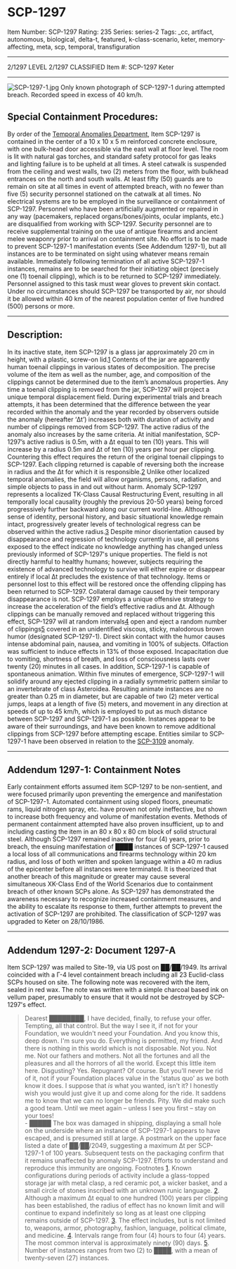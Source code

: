 # SCP-1297
Item Number: SCP-1297
Rating: 235
Series: series-2
Tags: _cc, artifact, autonomous, biological, delta-t, featured, k-class-scenario, keter, memory-affecting, meta, scp, temporal, transfiguration

---

2/1297 LEVEL 2/1297
CLASSIFIED
Item #: SCP-1297
Keter
* * *
![SCP-1297-1.jpg](https://scp-wiki.wdfiles.com/local--files/scp-1297/SCP-1297-1.jpg)
Only known photograph of SCP-1297-1 during attempted breach. Recorded speed in excess of 40 km/h.
## **Special Containment Procedures:**
By order of the [Temporal Anomalies Department](/scp-1780), Item SCP-1297 is contained in the center of a 10 x 10 x 5 m reinforced concrete enclosure, with one bulk-head door accessible via the east wall at floor level. The room is lit with natural gas torches, and standard safety protocol for gas leaks and lighting failure is to be upheld at all times. A steel catwalk is suspended from the ceiling and west walls, two (2) meters from the floor, with bulkhead entrances on the north and south walls. At least fifty (50) guards are to remain on site at all times in event of attempted breach, with no fewer than five (5) security personnel stationed on the catwalk at all times.
No electrical systems are to be employed in the surveillance or containment of SCP-1297. Personnel who have been artificially augmented or repaired in any way (pacemakers, replaced organs/bones/joints, ocular implants, etc.) are disqualified from working with SCP-1297. Security personnel are to receive supplemental training on the use of antique firearms and ancient melee weaponry prior to arrival on containment site. No effort is to be made to prevent SCP-1297-1 manifestation events (See Addendum 1297-1), but all instances are to be terminated on sight using whatever means remain available.
Immediately following termination of all active SCP-1297-1 instances, remains are to be searched for their initiating object (precisely one (1) toenail clipping), which is to be returned to SCP-1297 immediately. Personnel assigned to this task must wear gloves to prevent skin contact. Under no circumstances should SCP-1297 be transported by air, nor should it be allowed within 40 km of the nearest population center of five hundred (500) persons or more.
* * *
## **Description:**
In its inactive state, item SCP-1297 is a glass jar approximately 20 cm in height, with a plastic, screw-on lid.[1](javascript:;) Contents of the jar are apparently human toenail clippings in various states of decomposition. The precise volume of the item as well as the number, age, and composition of the clippings cannot be determined due to the item’s anomalous properties.
Any time a toenail clipping is removed from the jar, SCP-1297 will project a unique temporal displacement field. During experimental trials and breach attempts, it has been determined that the difference between the year recorded within the anomaly and the year recorded by observers outside the anomaly (hereafter ‘Δt’) increases both with duration of activity and number of clippings removed from SCP-1297. The active radius of the anomaly also increases by the same criteria.
At initial manifestation, SCP-1297’s active radius is 0.5m, with a Δt equal to ten (10) years. This will increase by a radius 0.5m and Δt of ten (10) years per hour per clipping. Countering this effect requires the return of the original toenail clippings to SCP-1297. Each clipping returned is capable of reversing both the increase in radius and the Δt for which it is responsible.[2](javascript:;) Unlike other localized temporal anomalies, the field will allow organisms, persons, radiation, and simple objects to pass in and out without harm.
Anomaly SCP-1297 represents a localized TK-Class Causal Restructuring Event, resulting in all temporally local causality (roughly the previous 20-50 years) being forced progressively further backward along our current world-line. Although sense of identity, personal history, and basic situational knowledge remain intact, progressively greater levels of technological regress can be observed within the active radius.[3](javascript:;) Despite minor disorientation caused by disappearance and regression of technology currently in use, all persons exposed to the effect indicate no knowledge anything has changed unless previously informed of SCP-1297's unique properties.
The field is not directly harmful to healthy humans; however, subjects requiring the existence of advanced technology to survive will either expire or disappear entirely if local Δt precludes the existence of that technology. Items or personnel lost to this effect will be restored once the offending clipping has been returned to SCP-1297. Collateral damage caused by their temporary disappearance is not.
SCP-1297 employs a unique offensive strategy to increase the acceleration of the field’s effective radius and Δt. Although clippings can be manually removed and replaced without triggering this effect, SCP-1297 will at random intervals[4](javascript:;) open and eject a random number of clippings[5](javascript:;) covered in an unidentified viscous, sticky, malodorous brown humor (designated SCP-1297-1). Direct skin contact with the humor causes intense abdominal pain, nausea, and vomiting in 100% of subjects. Olfaction was sufficient to induce effects in 13% of those exposed. Incapacitation due to vomiting, shortness of breath, and loss of consciousness lasts over twenty (20) minutes in all cases.
In addition, SCP-1297-1 is capable of spontaneous animation. Within five minutes of emergence, SCP-1297-1 will solidify around any ejected clipping in a radially symmetric pattern similar to an invertebrate of class Asteroidea. Resulting animate instances are no greater than 0.25 m in diameter, but are capable of two (2) meter vertical jumps, leaps at a length of five (5) meters, and movement in any direction at speeds of up to 45 km/h, which is employed to put as much distance between SCP-1297 and SCP-1297-1 as possible. Instances appear to be aware of their surroundings, and have been known to remove additional clippings from SCP-1297 before attempting escape. Entities similar to SCP-1297-1 have been observed in relation to the [SCP-3109](/scp-3109) anomaly.
* * *
## **Addendum 1297-1: Containment Notes**
Early containment efforts assumed item SCP-1297 to be non-sentient, and were focused primarily upon preventing the emergence and manifestation of SCP-1297-1. Automated containment using sloped floors, pneumatic rams, liquid nitrogen spray, etc. have proven not only ineffective, but shown to increase both frequency and volume of manifestation events.
Methods of permanent containment attempted have also proven insufficient, up to and including casting the item in an 80 x 80 x 80 cm block of solid structural steel. Although SCP-1297 remained inactive for four (4) years, prior to breach, the ensuing manifestation of ████ instances of SCP-1297-1 caused a local loss of all communications and firearms technology within 20 km radius, and loss of both written and spoken language within a 40 m radius of the epicenter before all instances were terminated. It is theorized that another breach of this magnitude or greater may cause several simultaneous XK-Class End of the World Scenarios due to containment breach of other known SCPs alone.
As SCP-1297 has demonstrated the awareness necessary to recognize increased containment measures, and the ability to escalate its response to them, further attempts to prevent the activation of SCP-1297 are prohibited.
The classification of SCP-1297 was upgraded to Keter on 28/10/1986.
* * *
## **Addendum 1297-2: Document 1297-A**
Item SCP-1297 was mailed to Site-19, via US post on ██/██/1949. Its arrival coincided with a Γ-4 level containment breach including all 23 Euclid-class SCPs housed on site. The following note was recovered with the item, sealed in red wax. The note was written with a simple charcoal based ink on vellum paper, presumably to ensure that it would not be destroyed by SCP-1297's effect.
> Dearest ████████,
> I have decided, finally, to refuse your offer. Tempting, all that control. But the way I see it, if not for your Foundation, we wouldn't need your Foundation.
> And you know this, deep down. I'm sure you do. Everything is permitted, my friend. And there is nothing in this world which is not disposable. Not you. Not me. Not our fathers and mothers. Not all the fortunes and all the pleasures and all the horrors of all the world.
> Except this little item here.
> Disgusting? Yes. Repugnant? Of course. But you'll never be rid of it, not if your Foundation places value in the 'status quo' as we both know it does. I suppose that _is_ what you wanted, isn't it?
> I honestly wish you would just give it up and come along for the ride. It saddens me to know that we can no longer be friends. Pity. We did make such a good team.
> Until we meet again – unless I see you first – stay on your toes!  
>  \- █████
The box was damaged in shipping, displaying a small hole on the underside where an instance of SCP-1297-1 appears to have escaped, and is presumed still at large. A postmark on the upper face listed a date of ██/██/2049, suggesting a maximum Δt per SCP-1297-1 of 100 years. Subsequent tests on the packaging confirm that it remains unaffected by anomaly SCP-1297. Efforts to understand and reproduce this immunity are ongoing.
Footnotes
[1](javascript:;). Known configurations during periods of activity include a glass-topped storage jar with metal clasp, a red ceramic pot, a wicker basket, and a small circle of stones inscribed with an unknown runic language.
[2](javascript:;). Although a maximum Δt equal to one hundred (100) years per clipping has been established, the radius of effect has no known limit and will continue to expand indefinitely so long as at least one clipping remains outside of SCP-1297.
[3](javascript:;). The effect includes, but is not limited to, weapons, armor, photography, fashion, language, political climate, and medicine.
[4](javascript:;). Intervals range from four (4) hours to four (4) years. The most common interval is approximately ninety (90) days.
[5](javascript:;). Number of instances ranges from two (2) to ████, with a mean of twenty-seven (27) instances.